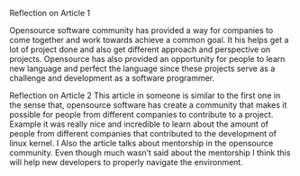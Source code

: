 Reflection on Article 1

Opensource software community has provided a way for companies to come together and work towards achieve a common goal. It his helps get a lot of project done and also get different approach and perspective on projects. 
Opensource has also provided an opportunity for people to learn new language and perfect the language since these projects serve as a challenge and development as a software programmer. 

Reflection on Article 2
This article in someone is similar to the first one in the sense that, opensource software has create a community that makes it possible for people from different companies to contribute to a project. Example it was really nice and incredible to learn about the amount of people from different companies that contributed to the development of linux kernel. I Also the article talks about mentorship in the opensource community. Even though much wasn’t said about the mentorship I think this will help new developers to properly navigate the environment. 
